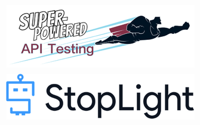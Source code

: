 [![Super-Powered API Testing](../Images/Title-Banner.png)](http://apitesting.bigstickcarpet.com)

[![Stoplight](./Images/Logo.png)](http://stoplight.io/)
